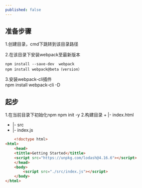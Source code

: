 ```yaml
---
published: false
---
```

## 准备步骤
1.创建目录，cmd下跳转到该目录路径

2.在该目录下安装webpack至最新版本

	npm install --save-dev  webpack
    npm install webpack@beta（version）
   
3.安装webpack-cli插件	    
   	npm install webpack-cli -D


## 起步
1.在当前目录下初始化npm
	npm init -y
2.构建目录
	+ |- index.html
   + |- src
   +  |- index.js
``` html
	<!doctype html>
<html>
	<head>
	<tittle>Getting Started</tittle>
	<script src="https://unpkg.com/lodash@4.16.6"></script>
	</head>
	<body>
		<script src="./src/index.js"></script>
	</body>
</html>
```